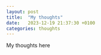 ```yaml
---
layout: post
title:  "My thoughts"
date:   2023-12-19 21:37:30 +0100
categories: thoughts
---
```

My thoughts here

